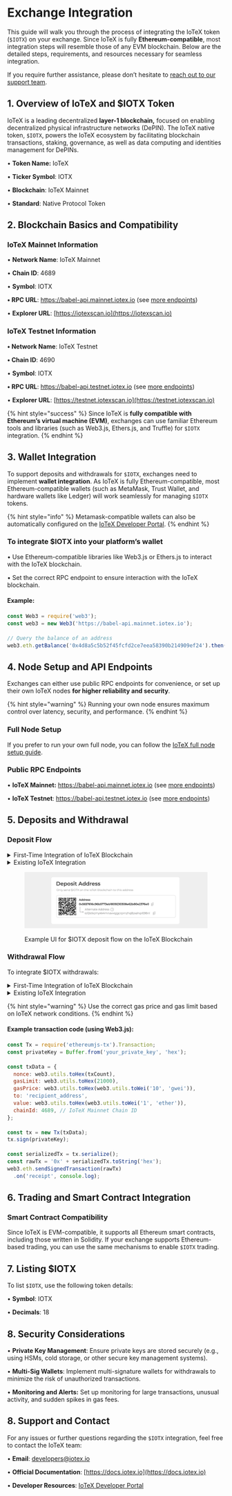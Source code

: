 # Exchange Integration

This guide will walk you through the process of integrating the IoTeX token (`$IOTX`) on your exchange. Since IoTeX is fully **Ethereum-compatible**, most integration steps will resemble those of any EVM blockchain. Below are the detailed steps, requirements, and resources necessary for seamless integration.

If you require further assistance, please don’t hesitate to [reach out to our support team](exchange-integration.md#id-8.-support-and-contact).

## 1. Overview of IoTeX and $IOTX Token

IoTeX is a leading decentralized **layer-1 blockchain,** focused on enabling decentralized physical infrastructure networks (DePIN). The IoTeX native token, `$IOTX`, powers the IoTeX ecosystem by facilitating blockchain transactions, staking, governance, as well as data computing and identities management for DePINs.

• **Token Name:** IoTeX

• **Ticker Symbol**: IOTX

• **Blockchain**: IoTeX Mainnet

• **Standard**: Native Protocol Token

## 2. Blockchain Basics and Compatibility

### IoTeX Mainnet Information

• **Network Name**: IoTeX Mainnet

• **Chain ID**: 4689

• **Symbol**: IOTX

**• RPC URL**: https://babel-api.mainnet.iotex.io (see [more endpoints](../../builders/web3-development/rpc-endpoints.md#iotex-mainnet))&#x20;

• **Explorer URL**: [https://iotexscan.io](https://iotexscan.io)

### IoTeX Testnet Information

**• Network Name**: IoTeX Testnet

**• Chain ID**: 4690

• **Symbol**: IOTX

**• RPC URL**: https://babel-api.testnet.iotex.io (see [more endpoints](../../builders/web3-development/rpc-endpoints.md#iotex-testnet))

• **Explorer URL**: [https://testnet.iotexscan.io](https://testnet.iotexscan.io)

{% hint style="success" %}
Since IoTeX is **fully compatible with Ethereum’s virtual machine (EVM)**, exchanges can use familiar Ethereum tools and libraries (such as Web3.js, Ethers.js, and Truffle) for `$IOTX` integration.
{% endhint %}

## 3. Wallet Integration

To support deposits and withdrawals for `$IOTX`, exchanges need to implement **wallet integration**. As IoTeX is fully Ethereum-compatible, most Ethereum-compatible wallets (such as MetaMask, Trust Wallet, and hardware wallets like Ledger) will work seamlessly for managing `$IOTX` tokens.

{% hint style="info" %}
Metamask-compatible wallets can also be automatically configured on the [IoTeX Developer Portal](https://developers.iotex.io).
{% endhint %}

### To integrate $IOTX into your platform’s wallet

• Use Ethereum-compatible libraries like Web3.js or Ethers.js to interact with the IoTeX blockchain.

• Set the correct RPC endpoint to ensure interaction with the IoTeX blockchain.

#### Example:

```javascript
const Web3 = require('web3');
const web3 = new Web3('https://babel-api.mainnet.iotex.io');

// Query the balance of an address
web3.eth.getBalance('0x4d8a5c5b52f45fcfd2ce7eea58390b214909ef24').then(console.log);
```

## 4. Node Setup and API Endpoints

Exchanges can either use public RPC endpoints for convenience, or set up their own IoTeX nodes **for higher reliability and security**.

{% hint style="warning" %}
Running your own node ensures maximum control over latency, security, and performance.
{% endhint %}

### Full Node Setup

If you prefer to run your own full node, you can follow the [IoTeX full node setup guide](https://github.com/iotexproject/iotex-bootstrap#release-status).&#x20;

### Public RPC Endpoints

• **IoTeX Mainnet:**  https://babel-api.mainnet.iotex.io (see [more endpoints](../../builders/web3-development/rpc-endpoints.md#iotex-mainnet))&#x20;

• **IoTeX Testnet**: https://babel-api.testnet.iotex.io (see [more endpoints](../../builders/web3-development/rpc-endpoints.md#iotex-testnet))

## 5. Deposits and Withdrawal

### Deposit Flow

<details>

<summary>First-Time Integration of IoTeX Blockchain</summary>

To integrate `$IOTX` deposits:

1. **Generate a 0x Deposit Address**: Use any Web3 tool to create a deposit address for users.
2. **Compute `io1` Address**: Since some users still use the older `io1` address format, compute the corresponding `io1` address (both addresses represent the same account and share the same private key - [see examples](../../builders/reference-docs/native-iotex-development/account-cryptography.md#address-conversion-examples)).
3. **Address Display**: Show the 0x address as the primary option, with the io1 as an alternative.
4. **Monitor Transactions**: Use the [IoTeXscan API](https://index.iotexscan.io/doc/ui) or direct RPC queries to your full node to monitor the IoTeX blockchain for deposits.
5. **Transaction Confirmations**: Confirm transactions according to your policy, noting that IoTeX transactions are final after the first block.

</details>

<details>

<summary>Existing IoTeX Integration</summary>

1. **If you support Multiple Networks**: Ensure users can select the IoTeX blockchain as the deposit network.
2. **Compute `0x` Address**: If you already use the native `io1` format, always compute the corresponding `0x` address too (both formats share the same private key and represent the same account - [see examples](../../builders/reference-docs/native-iotex-development/account-cryptography.md#address-conversion-examples)).
3. **Address Display**: Present the `0x` address as the primary option and the `io1` as an alternative.
4. **Monitor Transactions**: Use the [IoTeXscan API](https://index.iotexscan.io/doc/ui) or direct RPC queries to your full node to monitor the IoTeX blockchain for deposits.
5. **Transaction Confirmations**: Confirm transactions according to your policy, noting that IoTeX transactions are final after the first block.

</details>

<figure><img src="../../.gitbook/assets/image (2) (1) (1) (1) (1).png" alt=""><figcaption><p>Example UI for $IOTX deposit flow on the IoTeX Blockchain</p></figcaption></figure>

### Withdrawal Flow

To integrate $IOTX withdrawals:

<details>

<summary>First-Time Integration of IoTeX Blockchain</summary>

1. **Input Recipient Address**: Allow users to input withdrawal addresses in either `0x` or `io1` formats.
2. **Convert Address**: If the user provides an `io1` format address, convert it to `0x` (see how to [convert IoTeX addresses](../../builders/reference-docs/native-iotex-development/account-cryptography.md#address-conversion-examples)).
3. **Send Transactions**: Use the Ethereum-compatible `eth_sendTransaction` API with your preferred Web3 tool to generate and send withdrawal transactions.

</details>

<details>

<summary>Existing IoTeX Integration</summary>

1. **Network Selection**: Ensure users can select the IoTeX Native blockchain for withdrawals if you support multiple networks.
2. **Input Recipient Address**: Accept both `0x` and `io1` formats for the withdrawal address.
3. **Convert Address**: Convert the recipient address to `0x` if they provide `io1`, or convert it back if using the IoTeX native API ([see examples](../../builders/reference-docs/native-iotex-development/account-cryptography.md#address-conversion-examples)).
4. **Send Transaction**: Generate and send the withdrawal transaction using the Ethereum-compatible `eth_sendTransaction` API with your preferred Web3 tool or the IoTeX native API/SDK based on your configuration.

</details>

{% hint style="warning" %}
Use the correct gas price and gas limit based on IoTeX network conditions.
{% endhint %}

#### Example transaction code (using Web3.js):

```javascript
const Tx = require('ethereumjs-tx').Transaction;
const privateKey = Buffer.from('your_private_key', 'hex');

const txData = {
  nonce: web3.utils.toHex(txCount),
  gasLimit: web3.utils.toHex(21000),
  gasPrice: web3.utils.toHex(web3.utils.toWei('10', 'gwei')),
  to: 'recipient_address',
  value: web3.utils.toHex(web3.utils.toWei('1', 'ether')),
  chainId: 4689, // IoTeX Mainnet Chain ID
};

const tx = new Tx(txData);
tx.sign(privateKey);

const serializedTx = tx.serialize();
const rawTx = '0x' + serializedTx.toString('hex');
web3.eth.sendSignedTransaction(rawTx)
  .on('receipt', console.log);
```

## 6. Trading and Smart Contract Integration

### Smart Contract Compatibility

Since IoTeX is EVM-compatible, it supports all Ethereum smart contracts, including those written in Solidity. If your exchange supports Ethereum-based trading, you can use the same mechanisms to enable `$IOTX` trading.

## 7. Listing $IOTX

To list `$IOTX`, use the following token details:

• **Symbol**: IOTX

• **Decimals**: 18

## 8. Security Considerations

• **Private Key Management**: Ensure private keys are stored securely (e.g., using HSMs, cold storage, or other secure key management systems).

• **Multi-Sig Wallets**: Implement multi-signature wallets for withdrawals to minimize the risk of unauthorized transactions.

• **Monitoring and Alerts:** Set up monitoring for large transactions, unusual activity, and sudden spikes in gas fees.

## 8. Support and Contact

For any issues or further questions regarding the `$IOTX` integration, feel free to contact the IoTeX team:

• **Email**: developers@iotex.io

• **Official Documentation**: [https://docs.iotex.io](https://docs.iotex.io)

• **Developer Resources**: [IoTeX Developer Portal](https://dev.iotex.io)
